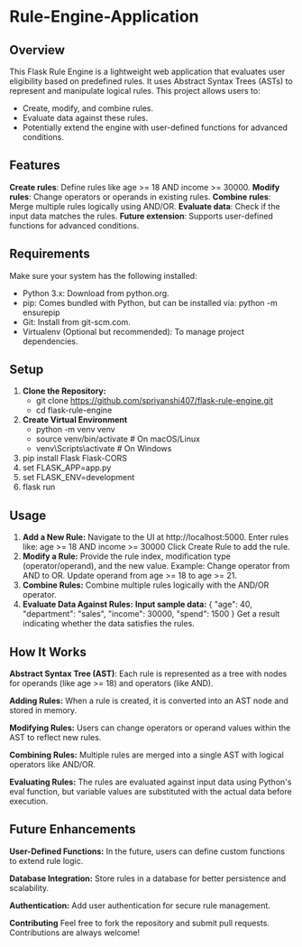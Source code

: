 # Rule-Engine-Application

## Overview
This Flask Rule Engine is a lightweight web application that evaluates user eligibility based on predefined rules. It uses Abstract Syntax Trees (ASTs) to represent and manipulate logical rules. This project allows users to:

- Create, modify, and combine rules.
- Evaluate data against these rules.
- Potentially extend the engine with user-defined functions for advanced conditions.

## Features
**Create rules**: Define rules like age >= 18 AND income >= 30000.
**Modify rules**: Change operators or operands in existing rules.
**Combine rules**: Merge multiple rules logically using AND/OR.
**Evaluate data**: Check if the input data matches the rules.
**Future extension**: Supports user-defined functions for advanced conditions.

## Requirements
Make sure your system has the following installed:

- Python 3.x: Download from python.org.
- pip: Comes bundled with Python, but can be installed via:
  python -m ensurepip
- Git: Install from git-scm.com.
- Virtualenv (Optional but recommended): To manage project dependencies.

## Setup
1. **Clone the Repository:**
   - git clone https://github.com/spriyanshi407/flask-rule-engine.git
   - cd flask-rule-engine
2. **Create Virtual Environment**
    - python -m venv venv
    - source venv/bin/activate   # On macOS/Linux
    - venv\Scripts\activate      # On Windows
3. pip install Flask Flask-CORS
4. set FLASK_APP=app.py
5. set FLASK_ENV=development
6. flask run

## Usage
1. **Add a New Rule:**
Navigate to the UI at http://localhost:5000.
Enter rules like:
age >= 18 AND income >= 30000
Click Create Rule to add the rule.
2. **Modify a Rule:**
Provide the rule index, modification type (operator/operand), and the new value.
Example:
Change operator from AND to OR.
Update operand from age >= 18 to age >= 21.
3. **Combine Rules:**
Combine multiple rules logically with the AND/OR operator.
4. **Evaluate Data Against Rules:**
**Input sample data:**
{
  "age": 40,
  "department": "sales",
  "income": 30000,
  "spend": 1500
}
Get a result indicating whether the data satisfies the rules.

## How It Works
**Abstract Syntax Tree (AST)**:
Each rule is represented as a tree with nodes for operands (like age >= 18) and operators (like AND).

**Adding Rules:**
When a rule is created, it is converted into an AST node and stored in memory.

**Modifying Rules:**
Users can change operators or operand values within the AST to reflect new rules.

**Combining Rules:**
Multiple rules are merged into a single AST with logical operators like AND/OR.

**Evaluating Rules:**
The rules are evaluated against input data using Python's eval function, but variable values are substituted with the actual data before execution.

## Future Enhancements
**User-Defined Functions:**
In the future, users can define custom functions to extend rule logic.

**Database Integration:**
Store rules in a database for better persistence and scalability.

**Authentication:**
Add user authentication for secure rule management.

**Contributing**
Feel free to fork the repository and submit pull requests. Contributions are always welcome!
